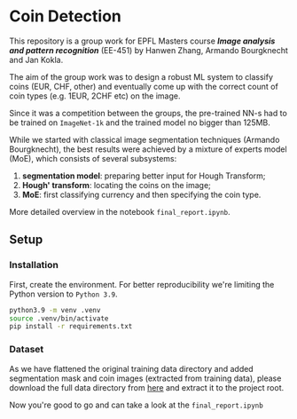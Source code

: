 # Coin Detection

This repository is a group work for EPFL Masters course
***Image analysis and pattern recognition*** (EE-451) by Hanwen Zhang, Armando
Bourgknecht and Jan Kokla.

The aim of the group work was to design a robust ML system to classify coins
(EUR, CHF, other) and eventually come up with the correct count of coin types
(e.g. 1EUR, 2CHF etc) on the image.

Since it was a competition between the groups, the pre-trained NN-s had to be
trained on `ImageNet-1k` and the trained model no bigger than 125MB.

While we started with classical image segmentation techniques (Armando Bourgknecht),
the best results were achieved by a mixture of experts model (MoE), which consists of
several subsystems:

1. **segmentation model**: preparing better input for Hough Transform;
2. **Hough' transform**: locating the coins on the image;
3. **MoE**: first classifying currency and then specifying the coin type.

More detailed overview in the notebook `final_report.ipynb`.

## Setup

### Installation

First, create the environment. For better reproducibility
we're limiting the Python version to `Python 3.9`.

```bash
python3.9 -m venv .venv
source .venv/bin/activate
pip install -r requirements.txt
```

### Dataset

As we have flattened the original training data directory and added
segmentation mask and coin images (extracted from training data), please
download the full data directory from
[here](https://drive.google.com/file/d/1Y5oaoe6CzcHp0vcF1bb3XpaTntPPkXvr/view?usp=sharing)
and extract it to the project root.

Now you're good to go and can take a look at the `final_report.ipynb`
